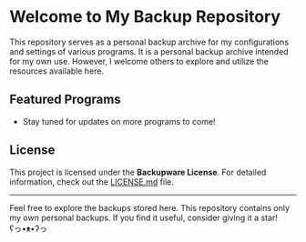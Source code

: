 # Welcome to My Backup Repository 

This repository serves as a personal backup archive for my configurations and settings of various programs. It is a personal backup archive intended for my own use. However, I welcome others to explore and utilize the resources available here.

## Featured Programs

- Stay tuned for updates on more programs to come!

## License

This project is licensed under the **Backupware License**. For detailed information, check out the [LICENSE.md](LICENSE.md) file.

---

Feel free to explore the backups stored here. This repository contains only my own personal backups. If you find it useful, consider giving it a star! <br> ʕ⁠っ⁠•⁠ᴥ⁠•⁠ʔ⁠っ
